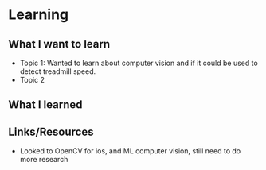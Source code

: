 # Learning

## What I want to learn

 - Topic 1: Wanted to learn about computer vision and if it could be used to detect treadmill speed.
 - Topic 2

## What I learned

## Links/Resources
- Looked to OpenCV for ios, and ML computer vision, still need to do more research
